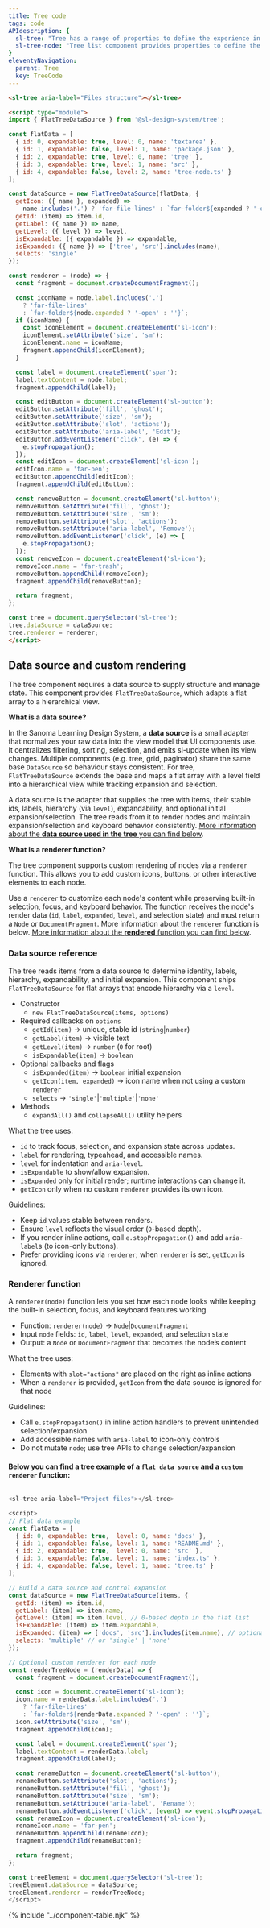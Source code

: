 ```yaml
---
title: Tree code
tags: code
APIdescription: {
  sl-tree: "Tree has a range of properties to define the experience in different use cases.",
  sl-tree-node: "Tree list component provides properties to define the experience in different use cases, and it is a kind of wrapper for multiple tags."
}
eleventyNavigation:
  parent: Tree
  key: TreeCode
---
```

<style>
.ds-example__tree {
  min-inline-size: 400px;
}
</style>
<section>

<div class="ds-example">
<div class="ds-example__tree">
<sl-tree aria-label="Files structure"></sl-tree>
</div>
</div>

<div class="ds-code">

  ```html
<sl-tree aria-label="Files structure"></sl-tree>

<script type="module">
  import { FlatTreeDataSource } from '@sl-design-system/tree';
  
  const flatData = [
    { id: 0, expandable: true, level: 0, name: 'textarea' },
    { id: 1, expandable: false, level: 1, name: 'package.json' },
    { id: 2, expandable: true, level: 0, name: 'tree' },
    { id: 3, expandable: true, level: 1, name: 'src' },
    { id: 4, expandable: false, level: 2, name: 'tree-node.ts' }
  ];

  const dataSource = new FlatTreeDataSource(flatData, {
    getIcon: ({ name }, expanded) =>
      name.includes('.') ? 'far-file-lines' : `far-folder${expanded ? '-open' : ''}`,
    getId: (item) => item.id,
    getLabel: ({ name }) => name,
    getLevel: ({ level }) => level,
    isExpandable: ({ expandable }) => expandable,
    isExpanded: ({ name }) => ['tree', 'src'].includes(name),
    selects: 'single'
  });

  const renderer = (node) => {
    const fragment = document.createDocumentFragment();

    const iconName = node.label.includes('.')
      ? 'far-file-lines'
      : `far-folder${node.expanded ? '-open' : ''}`;
    if (iconName) {
      const iconElement = document.createElement('sl-icon');
      iconElement.setAttribute('size', 'sm');
      iconElement.name = iconName;
      fragment.appendChild(iconElement);
    }

    const label = document.createElement('span');
    label.textContent = node.label;
    fragment.appendChild(label);

    const editButton = document.createElement('sl-button');
    editButton.setAttribute('fill', 'ghost');
    editButton.setAttribute('size', 'sm');
    editButton.setAttribute('slot', 'actions');
    editButton.setAttribute('aria-label', 'Edit');
    editButton.addEventListener('click', (e) => {
      e.stopPropagation();
    });
    const editIcon = document.createElement('sl-icon');
    editIcon.name = 'far-pen';
    editButton.appendChild(editIcon);
    fragment.appendChild(editButton);

    const removeButton = document.createElement('sl-button');
    removeButton.setAttribute('fill', 'ghost');
    removeButton.setAttribute('size', 'sm');
    removeButton.setAttribute('slot', 'actions');
    removeButton.setAttribute('aria-label', 'Remove');
    removeButton.addEventListener('click', (e) => {
      e.stopPropagation();
    });
    const removeIcon = document.createElement('sl-icon');
    removeIcon.name = 'far-trash';
    removeButton.appendChild(removeIcon);
    fragment.appendChild(removeButton);

    return fragment;
  };

  const tree = document.querySelector('sl-tree');
  tree.dataSource = dataSource;
  tree.renderer = renderer;
</script>

  ```

</div>

</section>
<ds-install-info link-in-navigation package="tree"></ds-install-info>
<section>

## Data source and custom rendering

The tree component requires a data source to supply structure and manage state.
This component provides `FlatTreeDataSource`, which adapts a flat array to a hierarchical view.

**What is a data source?**

In the Sanoma Learning Design System, a **data source** is a small adapter that normalizes your raw data into the view model that UI components use.
It centralizes filtering, sorting, selection, and emits sl-update when its view changes.
Multiple components (e.g. tree, grid, paginator) share the same base `DataSource` so behaviour stays consistent.
For tree, `FlatTreeDataSource` extends the base and maps a flat array with a level field into a hierarchical view while tracking expansion and selection.

A data source is the adapter that supplies the tree with items, their stable ids, labels, hierarchy \(via `level`\), expandability, and optional initial expansion/selection. The tree reads from it to render nodes and maintain expansion/selection and keyboard behavior consistently.
[More information about the **data source used in the tree** you can find below](#data-source-reference).

**What is a renderer function?**

The tree component supports custom rendering of nodes via a `renderer` function.
This allows you to add custom icons, buttons, or other interactive elements to each node.

Use a `renderer` to customize each node's content while preserving built\-in selection,
focus, and keyboard behavior.
The function receives the node's render data (`id`, `label`, `expanded`, `level`, and selection state)
and must return a `Node` or `DocumentFragment`.
More information about the `renderer` function is below.
[More information about the **rendered** function you can find below](#renderer-function).

### Data source reference

The tree reads items from a data source to determine identity, labels, hierarchy, expandability, and initial expansion. This component ships `FlatTreeDataSource` for flat arrays that encode hierarchy via a `level`.

- Constructor
  - `new FlatTreeDataSource(items, options)`
- Required callbacks on `options`
  - `getId(item)` → unique, stable id \(`string`\|`number`\)
  - `getLabel(item)` → visible text
  - `getLevel(item)` → `number` \(`0` for root\)
  - `isExpandable(item)` → `boolean`
- Optional callbacks and flags
  - `isExpanded(item)` → `boolean` initial expansion
  - `getIcon(item, expanded)` → icon name when not using a custom `renderer`
  - `selects` → `'single'`\|`'multiple'`\|`'none'`
- Methods
  - `expandAll()` and `collapseAll()` utility helpers

What the tree uses:
- `id` to track focus, selection, and expansion state across updates.
- `label` for rendering, typeahead, and accessible names.
- `level` for indentation and `aria-level`.
- `isExpandable` to show/allow expansion.
- `isExpanded` only for initial render; runtime interactions can change it.
- `getIcon` only when no custom `renderer` provides its own icon.

Guidelines:
- Keep `id` values stable between renders.
- Ensure `level` reflects the visual order (`0`-based depth).
- If you render inline actions, call `e.stopPropagation()` and add `aria-label`s (to icon-only buttons).
- Prefer providing icons via `renderer`; when `renderer` is set, `getIcon` is ignored.

### Renderer function

A `renderer(node)` function lets you set how each node looks while keeping the built-in selection, focus, and keyboard features working.

- Function: `renderer(node)` → `Node`|`DocumentFragment`
- Input `node` fields: `id`, `label`, `level`, `expanded`, and selection state
- Output: a `Node` or `DocumentFragment` that becomes the node’s content

What the tree uses:
- Elements with `slot="actions"` are placed on the right as inline actions
- When a `renderer` is provided, `getIcon` from the data source is ignored for that node

Guidelines:
- Call `e.stopPropagation()` in inline action handlers to prevent unintended selection/expansion
- Add accessible names with `aria-label` to icon-only controls
- Do not mutate `node`; use tree APIs to change selection/expansion


#### Below you can find a **tree example** of a `flat data source` and a `custom renderer` function:

```javascript

<sl-tree aria-label="Project files"></sl-tree>

<script>
// Flat data example
const flatData = [
  { id: 0, expandable: true,  level: 0, name: 'docs' },
  { id: 1, expandable: false, level: 1, name: 'README.md' },
  { id: 2, expandable: true,  level: 0, name: 'src' },
  { id: 3, expandable: false, level: 1, name: 'index.ts' },
  { id: 4, expandable: false, level: 1, name: 'tree.ts' }
];

// Build a data source and control expansion
const dataSource = new FlatTreeDataSource(items, {
  getId: (item) => item.id,
  getLabel: (item) => item.name,
  getLevel: (item) => item.level, // 0-based depth in the flat list
  isExpandable: (item) => item.expandable,
  isExpanded: (item) => ['docs', 'src'].includes(item.name), // optional
  selects: 'multiple' // or 'single' | 'none'
});

// Optional custom renderer for each node
const renderTreeNode = (renderData) => {
  const fragment = document.createDocumentFragment();

  const icon = document.createElement('sl-icon');
  icon.name = renderData.label.includes('.')
    ? 'far-file-lines'
    : `far-folder${renderData.expanded ? '-open' : ''}`;
  icon.setAttribute('size', 'sm');
  fragment.appendChild(icon);

  const label = document.createElement('span');
  label.textContent = renderData.label;
  fragment.appendChild(label);

  const renameButton = document.createElement('sl-button');
  renameButton.setAttribute('slot', 'actions');
  renameButton.setAttribute('fill', 'ghost');
  renameButton.setAttribute('size', 'sm');
  renameButton.setAttribute('aria-label', 'Rename');
  renameButton.addEventListener('click', (event) => event.stopPropagation());
  const renameIcon = document.createElement('sl-icon');
  renameIcon.name = 'far-pen';
  renameButton.appendChild(renameIcon);
  fragment.appendChild(renameButton);

  return fragment;
};

const treeElement = document.querySelector('sl-tree');
treeElement.dataSource = dataSource;
treeElement.renderer = renderTreeNode;
</script>
```

</section>
{% include "../component-table.njk" %}

<script type="module">
const flatData = [
  { id: 0, expandable: true, level: 0, name: 'textarea' },
  { id: 1, expandable: false, level: 1, name: 'package.json' },
  { id: 2, expandable: true, level: 0, name: 'tree' },
  { id: 3, expandable: true, level: 1, name: 'src' },
  { id: 4, expandable: false, level: 2, name: 'tree-node.ts' }
];

const dataSource = new FlatTreeDataSource(flatData, {
  getIcon: ({ name }, expanded) =>
    name.includes('.') ? 'far-file-lines' : `far-folder${expanded ? '-open' : ''}`,
  getId: (item) => item.id,
  getLabel: ({ name }) => name,
  getLevel: ({ level }) => level,
  isExpandable: ({ expandable }) => expandable,
  isExpanded: ({ name }) => ['tree', 'src'].includes(name),
  selects: 'single'
});

const renderer = (node) => {
  const frag = document.createDocumentFragment();

  const iconName = node.label.includes('.')
    ? 'far-file-lines'
    : `far-folder${node.expanded ? '-open' : ''}`;
  if (iconName) {
    const iconEl = document.createElement('sl-icon');
    iconEl.setAttribute('size', 'sm');
    iconEl.name = iconName;
    frag.appendChild(iconEl);
  }

  const label = document.createElement('span');
  label.textContent = node.label;
  frag.appendChild(label);

  const editBtn = document.createElement('sl-button');
  editBtn.setAttribute('fill', 'ghost');
  editBtn.setAttribute('size', 'sm');
  editBtn.setAttribute('slot', 'actions');
  editBtn.setAttribute('aria-label', 'Edit');
  editBtn.addEventListener('click', (e) => {
    e.stopPropagation();
  });
  const editIcon = document.createElement('sl-icon');
  editIcon.name = 'far-pen';
  editBtn.appendChild(editIcon);
  frag.appendChild(editBtn);

  const removeBtn = document.createElement('sl-button');
  removeBtn.setAttribute('fill', 'ghost');
  removeBtn.setAttribute('size', 'sm');
  removeBtn.setAttribute('slot', 'actions');
  removeBtn.setAttribute('aria-label', 'Remove');
  removeBtn.addEventListener('click', (e) => {
    e.stopPropagation();
  });
  const removeIcon = document.createElement('sl-icon');
  removeIcon.name = 'far-trash';
  removeBtn.appendChild(removeIcon);
  frag.appendChild(removeBtn);

  return frag;
};

const tree = document.querySelector('sl-tree');
tree.dataSource = dataSource;
tree.renderer = renderer;
</script>